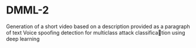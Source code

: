 # DMML-2
 Generation of a short video based on a description provided as a paragraph of text
 Voice spoofing detection for multiclass attack classification using deep learning
